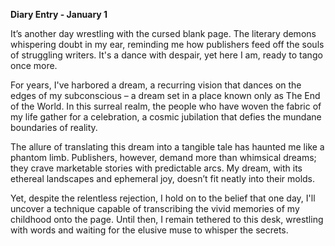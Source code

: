 **Diary Entry - January 1**

It’s another day wrestling with the cursed blank page. The literary demons whispering doubt in my ear, reminding me how publishers feed off the souls of struggling writers. It's a dance with despair, yet here I am, ready to tango once more.

For years, I've harbored a dream, a recurring vision that dances on the edges of my subconscious – a dream set in a place known only as The End of the World. In this surreal realm, the people who have woven the fabric of my life gather for a celebration, a cosmic jubilation that defies the mundane boundaries of reality.

The allure of translating this dream into a tangible tale has haunted me like a phantom limb. Publishers, however, demand more than whimsical dreams; they crave marketable stories with predictable arcs. My dream, with its ethereal landscapes and ephemeral joy, doesn’t fit neatly into their molds.

Yet, despite the relentless rejection, I hold on to the belief that one day, I'll uncover a technique capable of transcribing the vivid memories of my childhood onto the page. Until then, I remain tethered to this desk, wrestling with words and waiting for the elusive muse to whisper the secrets.
